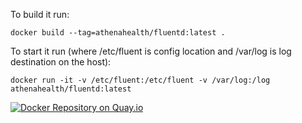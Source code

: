 To build it run:
```
docker build --tag=athenahealth/fluentd:latest .
```

To start it run (where /etc/fluent is config location and /var/log is
log destination on the host):
```
docker run -it -v /etc/fluent:/etc/fluent -v /var/log:/log athenahealth/fluentd:latest
```

[![Docker Repository on Quay.io](https://quay.io/repository/athenahealth/fluentd/status "Docker Repository on Quay.io")](https://quay.io/repository/athenahealth/fluentd)